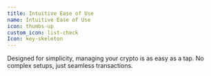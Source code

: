 ```yaml
---
title: Intuitive Ease of Use
name: Intuitive Ease of Use
icon: thumbs-up
custom_icon: list-check
Icon: key-skeleton
---
```

Designed for simplicity, managing your crypto is as easy as a tap. No complex setups, just seamless transactions.
